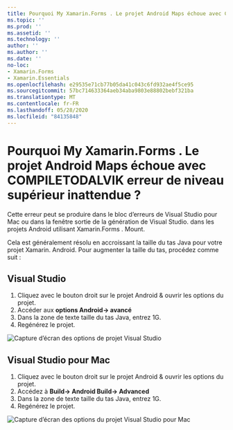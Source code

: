 ```yaml
---
title: Pourquoi My Xamarin.Forms . Le projet Android Maps échoue avec COMPILETODALVIK erreur de niveau supérieur inattendue ?
ms.topic: ''
ms.prod: ''
ms.assetid: ''
ms.technology: ''
author: ''
ms.author: ''
ms.date: ''
no-loc:
- Xamarin.Forms
- Xamarin.Essentials
ms.openlocfilehash: e29535e71cb77b05da41c043c6fd932ae4f5ce95
ms.sourcegitcommit: 57bc714633364aeb34aba9803e88802bebf321ba
ms.translationtype: MT
ms.contentlocale: fr-FR
ms.lasthandoff: 05/28/2020
ms.locfileid: "84135848"
---
```

# <a name="why-does-my-xamarinformsmaps-android-project-fail-with-compiletodalvik-unexpected-top-level-error"></a>Pourquoi My Xamarin.Forms . Le projet Android Maps échoue avec COMPILETODALVIK erreur de niveau supérieur inattendue ?

Cette erreur peut se produire dans le bloc d’erreurs de Visual Studio pour Mac ou dans la fenêtre sortie de la génération de Visual Studio. dans les projets Android utilisant Xamarin.Forms . Mount.

Cela est généralement résolu en accroissant la taille du tas Java pour votre projet Xamarin. Android. Pour augmenter la taille du tas, procédez comme suit :

## <a name="visual-studio"></a>Visual Studio

1. Cliquez avec le bouton droit sur le projet Android & ouvrir les options du projet.
2. Accéder aux **options Android-> avancé**
3. Dans la zone de texte taille du tas Java, entrez 1G.
4. Regénérez le projet.

![Capture d’écran des options de projet Visual Studio](maps-compiletodalvik-error-images/vsjavaheap.png "Options de génération Android dans Visual Studio")

## <a name="visual-studio-for-mac"></a>Visual Studio pour Mac

1. Cliquez avec le bouton droit sur le projet Android & ouvrir les options du projet.
2. Accédez à **Build-> Android Build-> Advanced**
3. Dans la zone de texte taille du tas Java, entrez 1G.
4. Regénérez le projet.  

![Capture d’écran des options du projet Visual Studio pour Mac](maps-compiletodalvik-error-images/xsjavaheap.png "Options de génération Android dans Visual Studio pour Mac")
